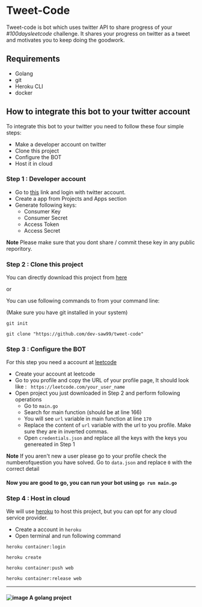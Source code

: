 # Tweet-Code

Tweet-code is bot which uses twitter API to share progress of your *#100daysleetcode* challenge.  It shares your progress on twitter as a tweet and motivates you to keep doing the goodwork. 

## Requirements

* Golang
* git
* Heroku CLI
* docker

## How to integrate this bot to your twitter account

To integrate this bot to your twitter you need to follow these four simple steps:

* Make a developer account on twitter
* Clone this project
* Configure the BOT 
* Host it in cloud

### Step 1 : Developer account

* Go to [this](https://developer.twitter.com/) link and login with twitter account.
* Create a app from Projects and Apps section
* Generate following keys:
    * Consumer Key
    * Consumer Secret
    * Access Token
    * Access Secret 

**Note** Please make sure that you dont share / commit these key in any public reporitory.

### Step 2 : Clone this project

You can directly download this project from [here](https://github.com/dev-saw99/tweet-code/archive/master.zip)

or

You can use following commands to from your command line:

(Make sure you have git installed in your 
system)

```
git init

git clone "https://github.com/dev-saw99/tweet-code"

```
### Step 3 : Configure the BOT

For this step you need a account at [leetcode](https://leetcode.com)

* Create your account at leetcode
* Go to you profile and copy the URL of your profile page, It should look like :
``` https://leetcode.com/your_user_name```
* Open project you just downloaded in Step 2 and perform following operations
    * Go to `main.go`
    * Search for main function (should be at line 166)
    * You will see `url` variable in main function at line `170`
    * Replace the content of `url` variable with the url to you profile. Make sure they are in inverted commas.
    * Open `credentials.json` and replace all the keys with the keys you genereated in Step 1

**Note** If you aren't new a user please go to your profile check the numberofquestion you have solved. Go to `data.json` and replace `0` with the correct detail



#### Now you are good to go, you can run your bot using `go run main.go`

### Step 4 : Host in cloud

We will use [heroku](https://www.heroku.com/) to host this project, but you can opt for any cloud service  provider.

* Create a account in `heroku`
* Open terminal and run following command

```
heroku container:login

heroku create

heroku container:push web

heroku container:release web

```

-----
#### ![image](golang.png) A golang project






